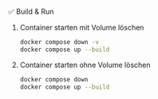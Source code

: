 ✅ Build & Run

1. Container starten mit Volume löschen
   ```bash
   docker compose down -v
   docker compose up --build
   ```

2. Container starten ohne Volume löschen
   ```bash
   docker compose down
   docker compose up --build
   ```
